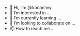 - 👋 Hi, I’m @trananhvy
- 👀 I’m interested in ...
- 🌱 I’m currently learning ...
- 💞️ I’m looking to collaborate on ...
- 📫 How to reach me ...

<!---
trananhvy/trananhvy is a ✨ special ✨ repository because its `README.md` (this file) appears on your GitHub profile.
You can click the Preview link to take a look at your changes.
--->
